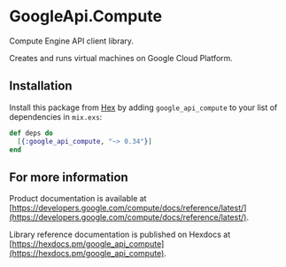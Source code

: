 # GoogleApi.Compute

Compute Engine API client library.

Creates and runs virtual machines on Google Cloud Platform.

## Installation

Install this package from [Hex](https://hex.pm) by adding
`google_api_compute` to your list of dependencies in `mix.exs`:

```elixir
def deps do
  [{:google_api_compute, "~> 0.34"}]
end
```

## For more information

Product documentation is available at [https://developers.google.com/compute/docs/reference/latest/](https://developers.google.com/compute/docs/reference/latest/).

Library reference documentation is published on Hexdocs at
[https://hexdocs.pm/google_api_compute](https://hexdocs.pm/google_api_compute).
